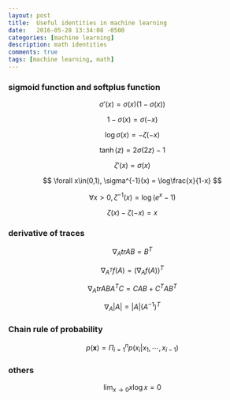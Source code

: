 ```yaml
---
layout: post
title:  Useful identities in machine learning
date:   2016-05-28 13:34:08 -0500
categories: [machine learning]
description: math identities
comments: true
tags: [machine learning, math]
---
```


### sigmoid function  and softplus function

$$ \sigma'(x) = \sigma(x)(1-\sigma(x)) $$

$$ 1-\sigma(x) = \sigma(-x) $$

$$ \log\sigma(x) = -\zeta(-x) $$

$$ \tanh(z) = 2\sigma(2z)-1$$

$$ \zeta'(x) = \sigma(x) $$

$$ \forall x\in(0,1),  \sigma^{-1}(x) = \log\frac{x}{1-x} $$

$$ \forall x>0,  \zeta^{-1}(x) = \log(e^x - 1) $$

$$ \zeta(x)-\zeta(-x) = x $$

### derivative of traces 

$$\nabla_A tr AB = B^T $$

$$\nabla_{A^T} f(A) = (\nabla_A f(A))^T $$

$$\nabla_A trABA^TC = CAB +C^TAB^T$$

$$ \nabla_A|A| = |A|\left(A^{-1}\right)^T $$

### Chain rule of probability

$$ p(\mathbf x) = \Pi_{i=1}^n p(x_i | x_1, \cdots, x_{i-1})$$

### others 

$$ \lim_{x\rightarrow0}x\log x = 0 $$
